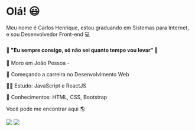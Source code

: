 # Olá! 😃
Meu nome é Carlos Henrique, estou graduando em Sistemas para Internet, e sou Desenvolvedor Front-end 💻

#### 💪 "Eu sempre consigo, só não sei quanto tempo vou levar"  🧠


📌 Moro em João Pessoa - 

🚀 Começando a carreira no Desenvolvimento Web

👨‍💻 Estudo: JavaScript e ReactJS

💪 Conhecimentos: HTML, CSS, Bootstrap 



Você pode me encontrar aqui 🌎


[<img src="https://img.shields.io/badge/linkedin-%230077B5.svg?&style=for-the-badge&logo=linkedin&logoColor=white" />](https://www.linkedin.com/in/carlos-henrique-404681208/)  [<img src = "https://img.shields.io/badge/instagram-%23E4405F.svg?&style=for-the-badge&logo=instagram&logoColor=white">](https://www.instagram.com/fpxrick/)


